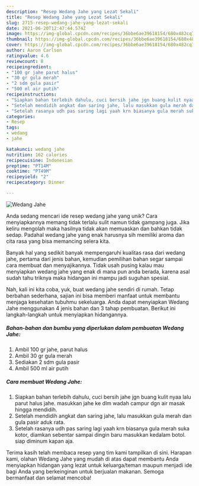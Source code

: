 ```yaml
---
description: "Resep Wedang Jahe yang Lezat Sekali"
title: "Resep Wedang Jahe yang Lezat Sekali"
slug: 2715-resep-wedang-jahe-yang-lezat-sekali
date: 2021-06-20T12:47:44.574Z
image: https://img-global.cpcdn.com/recipes/36bbe6ae39618154/680x482cq70/wedang-jahe-foto-resep-utama.jpg
thumbnail: https://img-global.cpcdn.com/recipes/36bbe6ae39618154/680x482cq70/wedang-jahe-foto-resep-utama.jpg
cover: https://img-global.cpcdn.com/recipes/36bbe6ae39618154/680x482cq70/wedang-jahe-foto-resep-utama.jpg
author: Aaron Carlson
ratingvalue: 4.6
reviewcount: 8
recipeingredient:
- "100 gr jahe parut halus"
- "30 gr gula merah"
- "2 sdm gula pasir"
- "500 ml air putih"
recipeinstructions:
- "Siapkan bahan terlebih dahulu, cuci bersih jahe jgn buang kulit nyaa lalu parut halus jahe. masukkan jahe ke dlm wadah campur dgn air masak hingga mendidih."
- "Setelah mendidih angkat dan saring jahe, lalu masukkan gula merah dan gula pasir aduk rata."
- "Setelah rasanya udh pas saring lagi yaah krn biasanya gula merah suka kotor, diamkan sebentar sampai dingin baru masukkan kedalam botol. siap diminum kapan aja."
categories:
- Resep
tags:
- wedang
- jahe

katakunci: wedang jahe 
nutrition: 162 calories
recipecuisine: Indonesian
preptime: "PT14M"
cooktime: "PT49M"
recipeyield: "2"
recipecategory: Dinner

---
```



![Wedang Jahe](https://img-global.cpcdn.com/recipes/36bbe6ae39618154/680x482cq70/wedang-jahe-foto-resep-utama.jpg)

Anda sedang mencari ide resep wedang jahe yang unik? Cara menyiapkannya memang tidak terlalu sulit namun tidak gampang juga. Jika keliru mengolah maka hasilnya tidak akan memuaskan dan bahkan tidak sedap. Padahal wedang jahe yang enak harusnya sih memiliki aroma dan cita rasa yang bisa memancing selera kita.



Banyak hal yang sedikit banyak mempengaruhi kualitas rasa dari wedang jahe, pertama dari jenis bahan, kemudian pemilihan bahan segar sampai cara membuat dan menyajikannya. Tidak usah pusing kalau mau menyiapkan wedang jahe yang enak di mana pun anda berada, karena asal sudah tahu triknya maka hidangan ini mampu jadi suguhan spesial.


Nah, kali ini kita coba, yuk, buat wedang jahe sendiri di rumah. Tetap berbahan sederhana, sajian ini bisa memberi manfaat untuk membantu menjaga kesehatan tubuhmu sekeluarga. Anda dapat menyiapkan Wedang Jahe menggunakan 4 jenis bahan dan 3 tahap pembuatan. Berikut ini langkah-langkah untuk menyiapkan hidangannya.

<!--inarticleads1-->

##### Bahan-bahan dan bumbu yang diperlukan dalam pembuatan Wedang Jahe:

1. Ambil 100 gr jahe, parut halus
1. Ambil 30 gr gula merah
1. Sediakan 2 sdm gula pasir
1. Ambil 500 ml air putih




<!--inarticleads2-->

##### Cara membuat Wedang Jahe:

1. Siapkan bahan terlebih dahulu, cuci bersih jahe jgn buang kulit nyaa lalu parut halus jahe. masukkan jahe ke dlm wadah campur dgn air masak hingga mendidih.
1. Setelah mendidih angkat dan saring jahe, lalu masukkan gula merah dan gula pasir aduk rata.
1. Setelah rasanya udh pas saring lagi yaah krn biasanya gula merah suka kotor, diamkan sebentar sampai dingin baru masukkan kedalam botol. siap diminum kapan aja.




Terima kasih telah membaca resep yang tim kami tampilkan di sini. Harapan kami, olahan Wedang Jahe yang mudah di atas dapat membantu Anda menyiapkan hidangan yang lezat untuk keluarga/teman maupun menjadi ide bagi Anda yang berkeinginan untuk berjualan makanan. Semoga bermanfaat dan selamat mencoba!
